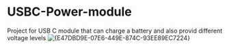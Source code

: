 # USBC-Power-module
Project for USB C module that can charge a battery and also provid different voltage levels
![{E47DBD9E-07E6-449E-874C-93EE89EC7224}](https://github.com/user-attachments/assets/522f26ac-5ea9-44fb-92ca-ef9b87d3e48d)
